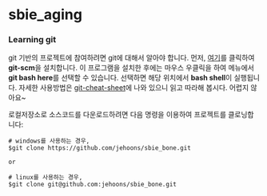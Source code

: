 # sbie_aging

### Learning git 
git 기반의 프로젝트에 참여하려면 git에 대해서 알아야 합니다. 먼저, [여기](https://git-scm.com/download/win)를 클릭하여 **git-scm**을 설치합니다. 이 프로그램을 설치한 후에는 마우스 우클릭을 하여 메뉴에서 **git bash here**를 선택할 수 있습니다. 선택하면 해당 위치에서 **bash shell**이 실행됩니다. 자세한 사용방법은 [git-cheat-sheet](https://www.git-tower.com/blog/git-cheat-sheet/)에 나와 있으니 읽고 따라해 봅시다. 어렵지 않아요~

로컬저장소로 소스코드를 다운로드하려면 다음 명령을 이용하여 프로젝트를 클로닝합니다:

```
# windows를 사용하는 경우,
$git clone https://github.com/jehoons/sbie_bone.git

or

# linux를 사용하는 경우, 
$git clone git@github.com:jehoons/sbie_bone.git
```
